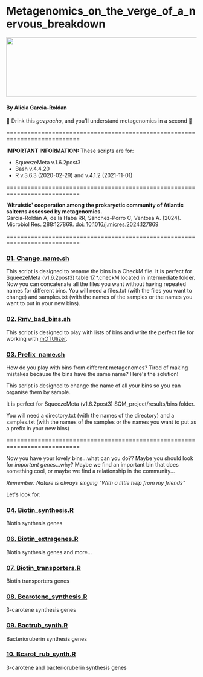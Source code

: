 # Metagenomics_on_the_verge_of_a_nervous_breakdown

<div align="center">
  <img width="1599" height="157" alt="image" src="https://github.com/user-attachments/assets/67af1113-cbdf-4d49-90ce-8104c3e61677" />
</div>

#### By Alicia Garcia-Roldan
:tropical_drink: Drink this _gazpacho_, and you'll understand metagenomics in a second :tropical_drink:

===========================================================================

**IMPORTANT INFORMATION:** These scripts are for:
  + SqueezeMeta v.1.6.2post3 
  + Bash v.4.4.20
  + R v.3.6.3 (2020-02-29) and v.4.1.2 (2021-11-01)

===========================================================================

**'Altruistic' cooperation among the prokaryotic community of Atlantic salterns assessed by metagenomics.**   
García-Roldán A, de la Haba RR, Sánchez-Porro C, Ventosa A. (2024). 
Microbiol Res. 288:127869. [doi: 10.1016/j.micres.2024.127869](https://www.sciencedirect.com/science/article/pii/S0944501324002702?via%3Dihub)

===========================================================================

### [01. Change_name.sh](https://github.com/AliciaGR5/Metagenomics_on_the_verge_of_a_nervous_breakdown/blob/main/01.%20Change_name.sh)
This script is designed to rename the bins in a CheckM file. It is perfect for SqueezeMeta (v1.6.2post3) table 17.*.checkM located in intermediate folder.
Now you can concatenate all the files you want without having repeated names for different bins. 
You will need a files.txt (with the files you want to change) and samples.txt (with the names of the samples or the names you want to put in your new bins).

### [02. Rmv_bad_bins.sh](https://github.com/AliciaGR5/Metagenomics_on_the_verge_of_a_nervous_breakdown/blob/main/02.%20Rmv_bad_bins.sh)
This script is designed to play with lists of bins and write the perfect file for working with [mOTUlizer](https://github.com/moritzbuck/mOTUlizer).

### [03. Prefix_name.sh](https://github.com/AliciaGR5/Metagenomics_on_the_verge_of_a_nervous_breakdown/blob/main/03.%20Prefix_name.sh)
How do you play with bins from different metagenomes? Tired of making mistakes because the bins have the same name? Here's the solution!

This script is designed to change the name of all your bins so you can organise them by sample.

It is perfect for SqueezeMeta (v1.6.2post3) SQM_project/results/bins folder.

You will need a directory.txt (with the names of the directory) and a samples.txt (with the names of the samples or the names you want to put as a prefix in your new bins)

===========================================================================

Now you have your lovely bins...what can you do?? Maybe you should look for _important genes_...why? Maybe we find an important bin that does something cool, or maybe we find a relationship in the community...

_Remember: Nature is always singing "With a little help from my friends"_

Let's look for:

### [04. Biotin_synthesis.R](https://github.com/AliciaGR5/Metagenomics_on_the_verge_of_a_nervous_breakdown/blob/main/04.%20Biotin_synthesis.R)

Biotin synthesis genes

### [06. Biotin_extragenes.R](https://github.com/AliciaGR5/Metagenomics_on_the_verge_of_a_nervous_breakdown/blob/main/05.%20Biotin_extragenes.R)

Biotin synthesis genes and more...

### [07. Biotin_transporters.R](https://github.com/AliciaGR5/Metagenomics_on_the_verge_of_a_nervous_breakdown/blob/main/06.%20Biotin_transporters.R)

Biotin transporters genes

### [08. Bcarotene_synthesis.R](https://github.com/AliciaGR5/Metagenomics_on_the_verge_of_a_nervous_breakdown/blob/main/07.%20Bcarotene_synthesis.R)

β-carotene synthesis genes

### [09. Bactrub_synth.R](https://github.com/AliciaGR5/Metagenomics_on_the_verge_of_a_nervous_breakdown/blob/main/08.%20Bactrub_synth.R)

Bacterioruberin synthesis genes

### [10. Bcarot_rub_synth.R](https://github.com/AliciaGR5/Metagenomics_on_the_verge_of_a_nervous_breakdown/blob/main/09.%20Bcarot_rub_synth.R)

β-carotene and bacterioruberin synthesis genes

